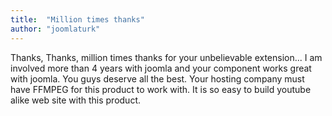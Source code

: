 ```yaml
---
title:  "Million times thanks"
author: "joomlaturk"
---
```

Thanks, Thanks, million times thanks for your unbelievable extension... I am involved more than 4 years with joomla and your component works great with joomla. You guys deserve all the best. Your hosting company must have FFMPEG for this product to work with. It is so easy to build youtube alike web site with this product.
